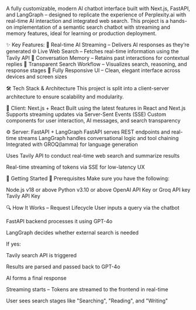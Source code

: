 A fully customizable, modern AI chatbot interface built with Next.js, FastAPI, and LangGraph – designed to replicate the experience of Perplexity.ai with real-time AI interaction and integrated web search. This project is a hands-on implementation of a semantic search chatbot with streaming and memory features, ideal for learning or production deployment.

✨ Key Features:
🔁 Real-time AI Streaming – Delivers AI responses as they’re generated
🌐 Live Web Search – Fetches real-time information using the Tavily API
🧠 Conversation Memory – Retains past interactions for contextual replies
🔎 Transparent Search Workflow – Visualizes search, reasoning, and response stages
📱 Fully Responsive UI – Clean, elegant interface across devices and screen sizes

🛠️ Tech Stack & Architecture
This project is split into a client-server architecture to ensure scalability and modularity.

🔧 Client: Next.js + React
Built using the latest features in React and Next.js
Supports streaming updates via Server-Sent Events (SSE)
Custom components for user interaction, AI messages, and search transparency

⚙️ Server: FastAPI + LangGraph
FastAPI serves REST endpoints and real-time streams
LangGraph handles conversational logic and tool chaining
Integrated with GROQ(lamma) for language generation

Uses Tavily API to conduct real-time web search and summarize results

Real-time streaming of tokens via SSE for low-latency UX

🚀 Getting Started
🔑 Prerequisites
Make sure you have the following:

Node.js v18 or above
Python v3.10 or above
OpenAI API Key or Groq API key
Tavily API Key



🔍 How It Works – Request Lifecycle
User inputs a query via the chatbot

FastAPI backend processes it using GPT-4o

LangGraph decides whether external search is needed

If yes:

Tavily search API is triggered

Results are parsed and passed back to GPT-4o

AI forms a final response

Streaming starts – Tokens are streamed to the frontend in real-time

User sees search stages like "Searching", "Reading", and "Writing"